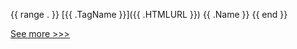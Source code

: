 {{ range . }}
[{{ .TagName }}]({{ .HTMLURL }}) {{ .Name }}
{{ end }}

[See more >>>](https://start-here.hyperledger.org/releases)

